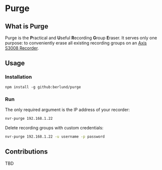 # Purge

## What is Purge
Purge is the **P**ractical and **U**seful **R**ecording **G**roup **E**raser. It serves only one purpose: to conveniently erase all existing recording groups on an [Axis S3008 Recorder](https://www.axis.com/en-us/products/s3008).

## Usage

### Installation

```
npm install -g github:berlund/purge
```

### Run

The only required argument is the IP address of your recorder:

```bash
nvr-purge 192.168.1.22
```

Delete recording groups with custom credentials:
```bash
nvr-purge 192.168.1.22 -u username -p password
```

## Contributions
TBD
